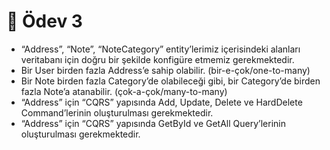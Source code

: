 


# 🚀 Ödev 3

- “Address”, “Note”, “NoteCategory” entity’lerimiz içerisindeki alanları veritabanı için doğru bir şekilde konfigüre etmemiz gerekmektedir.
- Bir User birden fazla Address’e sahip olabilir. (bir-e-çok/one-to-many)
- Bir Note birden fazla Category’de olabileceği gibi, bir Category’de birden fazla Note’a atanabilir. (çok-a-çok/many-to-many)
- “Address” için “CQRS” yapısında Add, Update, Delete ve HardDelete Command’lerinin oluşturulması gerekmektedir.
- “Address” için “CQRS” yapısında GetById ve GetAll Query’lerinin oluşturulması gerekmektedir.


